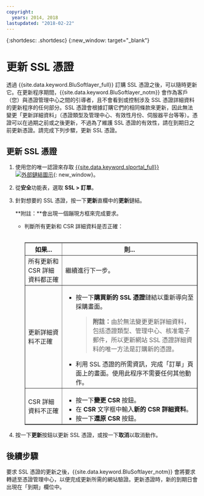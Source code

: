 ```yaml
---
copyright:
  years: 2014, 2018
lastupdated: "2018-02-22"
---
```


{:shortdesc: .shortdesc}
{:new_window: target="_blank"}

# 更新 SSL 憑證

透過 {{site.data.keyword.BluSoftlayer_full}} 訂購 SSL 憑證之後，可以隨時更新它。在更新程序期間，{{site.data.keyword.BluSoftlayer_notm}} 會作為客戶（您）與憑證管理中心之間的引導者，且不會看到或控制涉及 SSL 憑證詳細資料的更新程序的任何部分。SSL 憑證會根據訂購它們的相同條款來更新，因此無法變更「更新詳細資料」（憑證類型及管理中心、有效性月份、伺服器平台等等）。憑證可以在過期之前或之後更新，不過為了維護 SSL 憑證的有效性，請在到期日之前更新憑證。請完成下列步驟，更新 SSL 憑證。

## 更新 SSL 憑證

1. 使用您的唯一認證來存取 [{{site.data.keyword.slportal_full}} ![外部鏈結圖示](../../icons/launch-glyph.svg "外部鏈結圖示")](https://control.softlayer.com/){: new_window}。
2. 從**安全**功能表，選取 **SSL > 訂單**。
3. 針對想要的 SSL 憑證，按一下**更新**直欄中的**更新**鏈結。

   **附註：**會出現一個蹦現方框來完成要求。  
   * 判斷所有更新和 CSR 詳細資料是否正確：<br /><br /><table border="1"><tr><th>如果...</th><th>則...</th></tr><tr><td>所有更新和 CSR 詳細資料都正確</td><td>繼續進行下一步。</td></tr><tr><td>更新詳細資料不正確</td><td><ul><li>按一下<strong>購買新的 SSL 憑證</strong>鏈結以重新導向至採購畫面。<br /><blockquote><strong>附註：</strong>由於無法變更更新詳細資料，包括憑證類型、管理中心、核准電子郵件，所以更新網站 SSL 憑證詳細資料的唯一方法是訂購新的憑證。</blockquote></li><li>利用 SSL 憑證的所需資訊，完成「訂單」頁面上的畫面。使用此程序不需要任何其他動作。</li></ul></td></tr><tr><td>CSR 詳細資料不正確</td><td><ul><li>按一下**變更 CSR** 按鈕。</li><li>在 **CSR** 文字框中輸入**新的 CSR 詳細資料**。</li><li>按一下**還原 CSR** 按鈕。</li></ul></td></tr></table>
4. 按一下**更新**按鈕以更新 SSL 憑證，或按一下**取消**以取消動作。

## 後續步驟

要求 SSL 憑證的更新之後，{{site.data.keyword.BluSoftlayer_notm}} 會將要求轉遞至憑證管理中心，以便完成更新所需的網站驗證。更新憑證時，新的到期日會出現在「到期」欄位中。
